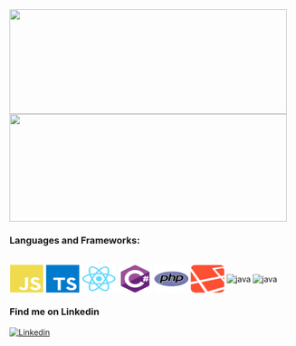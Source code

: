 
<img height="185px" width="490px" align="top" src="https://github-readme-stats.vercel.app/api/wakatime?username=DaviCesar&layout=compact&theme=tokyonight&langs_count=8"/>
  <img height="190px" width="490px" align="center" src="https://github-readme-stats.vercel.app/api?username=DaviCesar&show_icons=true&theme=tokyonight&include_all_commits=true&count_private=true"/>

  <br>

### Languages and Frameworks:
<div><br>
  <img align="center" alt="Javascript" height="50" width="60" src="https://raw.githubusercontent.com/devicons/devicon/master/icons/javascript/javascript-plain.svg">
  <img align="center" alt="Typescript" height="50" width="60" src="https://raw.githubusercontent.com/devicons/devicon/master/icons/typescript/typescript-original.svg">
  <img align="center" alt="React" height="50" width="60" src="https://raw.githubusercontent.com/devicons/devicon/master/icons/react/react-original.svg">
  <img align="center" alt="C#" height="50" width="60" src="https://raw.githubusercontent.com/devicons/devicon/master/icons/csharp/csharp-original.svg">
  <img align="center" alt="php" height="50" width="60" src="https://raw.githubusercontent.com/devicons/devicon/master/icons/php/php-original.svg">
  <img align="center" alt="php" height="50" width="60" src="https://raw.githubusercontent.com/devicons/devicon/master/icons/laravel/laravel-plain.svg">
  <img align="center" alt="java" height="50" width="60" src="https://raw.githubusercontent.com/jmnote/z-icons/master/svg/java.svg">
  <img align="center" alt="java" height="50" width="60" src="https://raw.githubusercontent.com/jmnote/z-icons/master/svg/git.svg">
  
 ### Find me on Linkedin
  
<div>
  <a href="https://www.linkedin.com/in/davicesarmg/" target="_blank">
   <img align="center" alt="Linkedin" height="50" width="60" src="https://cdn.jsdelivr.net/gh/devicons/devicon/icons/linkedin/linkedin-original.svg">
  </a>
</div>
